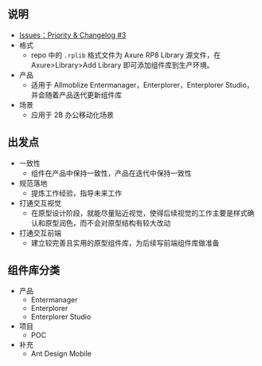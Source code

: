## 说明

- [Issues：Priority & Changelog #3](https://github.com/wuzhiyi/component-library/issues/3)
- 格式
    - repo 中的 `.rplib` 格式文件为 Axure RP8 Library 源文件，在 Axure>Library>Add Library 即可添加组件库到生产环境。
- 产品
    - 适用于 Allmoblize Entermanager，Enterplorer，Enterplorer Studio，并会随着产品迭代更新组件库
- 场景
    - 应用于 2B 办公移动化场景

## 出发点

- 一致性
    - 组件在产品中保持一致性，产品在迭代中保持一致性
- 规范落地
    - 提炼工作经验，指导未来工作
- 打通交互视觉
    - 在原型设计阶段，就能尽量贴近视觉，使得后续视觉的工作主要是样式确认和原型润色，而不会对原型结构有较大改动
- 打通交互前端
    - 建立较完善且实用的原型组件库，为后续写前端组件库做准备

## 组件库分类

- 产品
    - Entermanager
    - Enterplorer
    - Enterplorer Studio
- 项目
    - POC
- 补充
    - Ant Design Mobile

